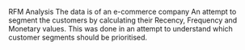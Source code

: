 RFM Analysis
The data is of an e-commerce company
An attempt to segment the customers by calculating their Recency, Frequency and Monetary values. This was done in an attempt to understand which customer segments should be prioritised.
